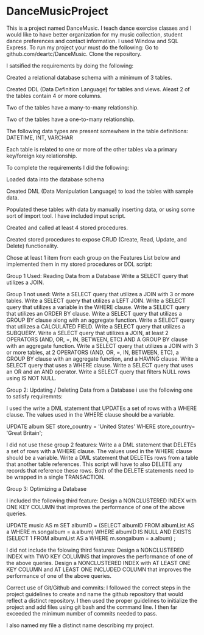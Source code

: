# DanceMusicProject
This is a  project named DanceMusic.  I teach dance exercise classes and  I would like to have better organization for my music collection, student dance preferences and contact information. I used Window and SQL Express.   To run my project your must do the following: Go to github.com/deartc/DanceMusic.  Clone the repository.  


I satsified the requirements by doing the following:

Created a relational database schema with a minimum of 3 tables.

Created DDL (Data Definition Language) for tables and views. Aleast 2 of the tables  contain 4 or more columns.

Two of the tables  have a many-to-many relationship.


Two of the tables  have a one-to-many relationship.


The following data types are present somewhere in the table definitions: DATETIME, INT, VARCHAR


Each table is related to one or more of the other tables via a primary key/foreign key relationship.

To complete the requirements I did the following:

Loaded data into the database schema


Created DML (Data Manipulation Language) to load the tables with sample data.


Populated these tables with data by manually inserting data, or using some sort of import tool.  I have included imput script. 


Created and called at least 4 stored procedures.



Created stored procedures to expose CRUD (Create, Read, Update, and Delete) functionality.


Chose at least 1 item from each group on the Features List below and implemented them in my stored procedures or DDL script:


Group 1 Used: Reading Data from a Database
Write a  SELECT query that utilizes a JOIN.



Group 1  not used:
Write a  SELECT query that utilizes a JOIN with 3 or more tables.
Write a  SELECT query that utilizes a LEFT JOIN.
Write a  SELECT query that utilizes a variable in the WHERE clause.
Write a  SELECT query that utilizes an ORDER BY clause.
Write a  SELECT query that utilizes a GROUP BY clause along with an aggregate function.
Write a SELECT query that utilizes a CALCULATED FIELD.
Write a SELECT query that utilizes a SUBQUERY.
Write a SELECT query that utilizes a JOIN, at least 2 OPERATORS (AND, OR, =, IN, BETWEEN, ETC) AND A GROUP BY clause with an aggregate function.
Write a SELECT query that utilizes a JOIN with 3 or more tables, at 2 OPERATORS (AND, OR, =, IN, BETWEEN, ETC), a GROUP BY clause with an aggregate function, and a HAVING clause.
Write a SELECT query that uses a WHERE clause.
Write a  SELECT query that uses an OR and an AND operator.
Write a  SELECT query that filters NULL rows using IS NOT NULL.







Group 2: Updating / Deleting Data from a Database  i use the following one to satisfy requiremnts:

  I used the write a DML statement that UPDATEs a set of rows with a WHERE clause. The values used in the WHERE clause should be a variable.


UPDATE album
SET store_country = 'United States'
WHERE store_country= 'Great Britain';


I did not use these group 2 features:
Write a a DML statement that DELETEs a set of rows with a WHERE clause. The values used in the WHERE clause should be a variable.
Write a DML statement that DELETEs rows from a table that another table references. This script will have to also DELETE any records that reference these rows. Both of the DELETE statements need to be wrapped in a single TRANSACTION.






Group 3: Optimizing a Database

I included the following third feature:   Design a NONCLUSTERED INDEX with ONE KEY COLUMN that improves the performance of one of the above queries.

UPDATE music AS m
SET albumID = (SELECT albumID FROM albumList AS a WHERE m.songalbum = a.album) 
WHERE albumID IS NULL
  AND EXISTS (SELECT 1 FROM albumList AS a WHERE m.songalbum = a.album) ; 



I did not include the folowing third features:
Design a NONCLUSTERED INDEX with TWO KEY COLUMNS that improves the performance of one of the above queries.
Design a NONCLUSTERED INDEX with AT LEAST ONE KEY COLUMN and AT LEAST ONE INCLUDED COLUMN that improves the performance of one of the above queries.


Correct use of Git/Github and commits: I followed the correct steps in the project guidelines to create and name the github repository that would reflect a distinct repository. I then used the proper guidelines to initialize the project and add files using git bash and the command line. I then far exceeded the minimum number of commits needed to pass.

I also named my file a distinct name describing my project.





